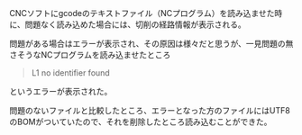CNCソフトにgcodeのテキストファイル（NCプログラム）を読み込ませた時に、問題なく読み込めた場合には、切削の経路情報が表示される。

問題がある場合はエラーが表示され、その原因は様々だと思うが、一見問題の無さそうなNCプログラムを読み込ませたところ

> L1 no identifier found

というエラーが表示された。

問題のないファイルと比較したところ、エラーとなった方のファイルにはUTF8のBOMがついていたので、それを削除したところ読み込むことができた。

